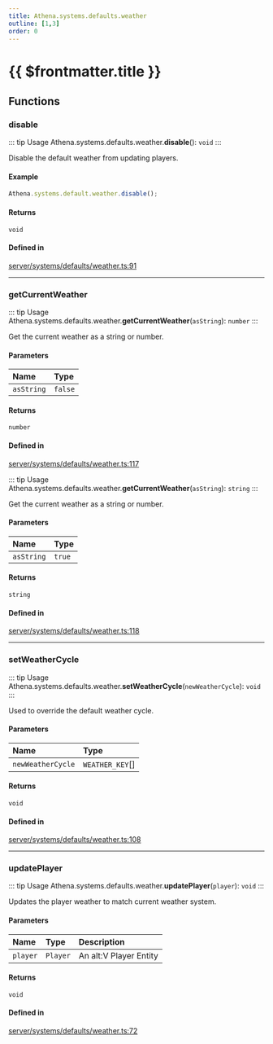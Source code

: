 ```yaml
---
title: Athena.systems.defaults.weather
outline: [1,3]
order: 0
---
```


# {{ $frontmatter.title }}


## Functions

### disable

::: tip Usage
Athena.systems.defaults.weather.**disable**(): `void`
:::

Disable the default weather from updating players.

#### Example
```ts
Athena.systems.default.weather.disable();
```

#### Returns

`void`

#### Defined in

[server/systems/defaults/weather.ts:91](https://github.com/Stuyk/altv-athena/blob/71db7b8/src/core/server/systems/defaults/weather.ts#L91)

___

### getCurrentWeather

::: tip Usage
Athena.systems.defaults.weather.**getCurrentWeather**(`asString`): `number`
:::

Get the current weather as a string or number.

#### Parameters

| Name | Type |
| :------ | :------ |
| `asString` | ``false`` |

#### Returns

`number`

#### Defined in

[server/systems/defaults/weather.ts:117](https://github.com/Stuyk/altv-athena/blob/71db7b8/src/core/server/systems/defaults/weather.ts#L117)

::: tip Usage
Athena.systems.defaults.weather.**getCurrentWeather**(`asString`): `string`
:::

Get the current weather as a string or number.

#### Parameters

| Name | Type |
| :------ | :------ |
| `asString` | ``true`` |

#### Returns

`string`

#### Defined in

[server/systems/defaults/weather.ts:118](https://github.com/Stuyk/altv-athena/blob/71db7b8/src/core/server/systems/defaults/weather.ts#L118)

___

### setWeatherCycle

::: tip Usage
Athena.systems.defaults.weather.**setWeatherCycle**(`newWeatherCycle`): `void`
:::

Used to override the default weather cycle.

#### Parameters

| Name | Type |
| :------ | :------ |
| `newWeatherCycle` | `WEATHER_KEY`[] |

#### Returns

`void`

#### Defined in

[server/systems/defaults/weather.ts:108](https://github.com/Stuyk/altv-athena/blob/71db7b8/src/core/server/systems/defaults/weather.ts#L108)

___

### updatePlayer

::: tip Usage
Athena.systems.defaults.weather.**updatePlayer**(`player`): `void`
:::

Updates the player weather to match current weather system.

#### Parameters

| Name | Type | Description |
| :------ | :------ | :------ |
| `player` | `Player` | An alt:V Player Entity |

#### Returns

`void`

#### Defined in

[server/systems/defaults/weather.ts:72](https://github.com/Stuyk/altv-athena/blob/71db7b8/src/core/server/systems/defaults/weather.ts#L72)
